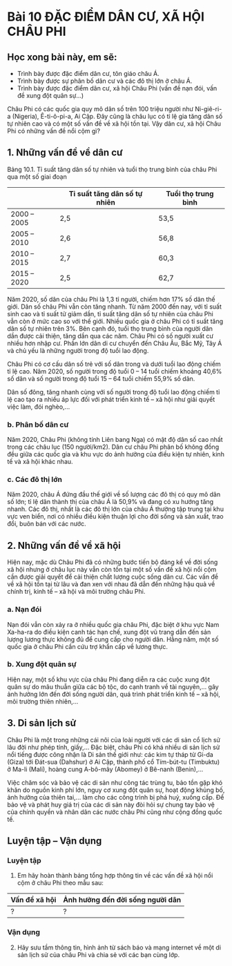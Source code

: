 # Bài 10 ĐẶC ĐIỂM DÂN CƯ, XÃ HỘI CHÂU PHI

## Học xong bài này, em sẽ:
- Trình bày được đặc điểm dân cư, tôn giáo châu Á.
- Trình bày được sự phân bố dân cư và các đô thị lớn ở châu Á.
- Trình bày được đặc điểm dân cư, xã hội Châu Phi (vấn đề nạn đói, vấn đề xung đột quân sự...)

Châu Phi có các quốc gia quy mô dân số trên 100 triệu người như Ni-giê-ri-a (Nigeria), Ê-ti-ô-pi-a, Ai Cập. Đây cũng là châu lục có tỉ lệ gia tăng dân số tự nhiên cao và có một số vấn đề về xã hội tồn tại. Vậy dân cư, xã hội Châu Phi có những vấn đề nổi cộm gì?

## 1. Những vấn đề về dân cư

Bảng 10.1. Tỉ suất tăng dân số tự nhiên và tuổi thọ trung bình của châu Phi qua một số giai đoạn

| | Tỉ suất tăng dân số tự nhiên | Tuổi thọ trung bình |
|---|---|---|
| 2000 – 2005 | 2,5 | 53,5 |
| 2005 – 2010 | 2,6 | 56,8 |
| 2010 – 2015 | 2,7 | 60,3 |
| 2015 – 2020 | 2,5 | 62,7 |

Năm 2020, số dân của châu Phi là 1,3 tỉ người, chiếm hơn 17% số dân thế giới. Dân số châu Phi vẫn còn tăng nhanh. Từ năm 2000 đến nay, với tỉ suất sinh cao và tỉ suất tử giảm dần, tỉ suất tăng dân số tự nhiên của châu Phi vẫn còn ở mức cao so với thế giới. Nhiều quốc gia ở châu Phi có tỉ suất tăng dân số tự nhiên trên 3%. Bên cạnh đó, tuổi thọ trung bình của người dân dần được cải thiện, tăng dần qua các năm. Châu Phi có số người xuất cư nhiều hơn nhập cư. Phần lớn dân di cư chuyển đến Châu Âu, Bắc Mỹ, Tây Á và chủ yếu là những người trong độ tuổi lao động.

Châu Phi có cơ cấu dân số trẻ với số dân trong và dưới tuổi lao động chiếm tỉ lệ cao. Năm 2020, số người trong độ tuổi 0 – 14 tuổi chiếm khoảng 40,6% số dân và số người trong độ tuổi 15 – 64 tuổi chiếm 55,9% số dân.

Dân số đông, tăng nhanh cùng với số người trong độ tuổi lao động chiếm tỉ lệ cao tạo ra nhiều áp lực đối với phát triển kinh tế – xã hội như giải quyết việc làm, đói nghèo,...

### b. Phân bố dân cư

Năm 2020, Châu Phi (không tính Liên bang Nga) có mật độ dân số cao nhất trong các châu lục (150 người/km2). Dân cư châu Phi phân bố không đồng đều giữa các quốc gia và khu vực do ảnh hưởng của điều kiện tự nhiên, kinh tế và xã hội khác nhau.

### c. Các đô thị lớn

Năm 2020, châu Á đứng đầu thế giới về số lượng các đô thị có quy mô dân số lớn; tỉ lệ dân thành thị của châu Á là 50,9% và đang có xu hướng tăng nhanh. Các đô thị, nhất là các đô thị lớn của châu Á thường tập trung tại khu vực ven biển, nơi có nhiều điều kiện thuận lợi cho đời sống và sản xuất, trao đổi, buôn bán với các nước.

## 2. Những vấn đề về xã hội

Hiện nay, mặc dù Châu Phi đã có những bước tiến bộ đáng kể về đời sống xã hội nhưng ở châu lục này vẫn còn tồn tại một số vấn đề xã hội nổi cộm cần được giải quyết để cải thiện chất lượng cuộc sống dân cư. Các vấn đề về xã hội tồn tại từ lâu và đan xen với nhau đã dẫn đến những hậu quả về chính trị, kinh tế – xã hội và môi trường châu Phi.

### a. Nạn đói

Nạn đói vẫn còn xảy ra ở nhiều quốc gia châu Phi, đặc biệt ở khu vực Nam Xa-ha-ra do điều kiện canh tác hạn chế, xung đột vũ trang dẫn đến sản lượng lương thực không đủ để cung cấp cho người dân. Hằng năm, một số quốc gia ở châu Phi cần cứu trợ khẩn cấp về lương thực.

### b. Xung đột quân sự

Hiện nay, một số khu vực của châu Phi đang diễn ra các cuộc xung đột quân sự do mâu thuẫn giữa các bộ tộc, do cạnh tranh về tài nguyên,... gây ảnh hưởng lớn đến đời sống người dân, quá trình phát triển kinh tế – xã hội, môi trường thiên nhiên,...

## 3. Di sản lịch sử

Châu Phi là một trong những cái nôi của loài người với các di sản cổ lịch sử lâu đời như phép tính, giấy,... Đặc biệt, châu Phi có khá nhiều di sản lịch sử nổi tiếng được công nhận là Di sản thế giới như: các kim tự tháp từ Gi-da (Giza) tới Đát-sua (Dahshur) ở Ai Cập, thành phố cổ Tím-bút-tu (Timbuktu) ở Ma-li (Mali), hoàng cung A-bô-mây (Abomey) ở Bê-nanh (Benin),...

Việc chăm sóc và bảo vệ các di sản như công tác trùng tu, bảo tồn gặp khó khăn do nguồn kinh phí lớn, nguy cơ xung đột quân sự, hoạt động khủng bố, ảnh hưởng của thiên tai,... làm cho các công trình bị phá huỷ, xuống cấp. Để bảo vệ và phát huy giá trị của các di sản này đòi hỏi sự chung tay bảo vệ của chính quyền và nhân dân các nước châu Phi cũng như cộng đồng quốc tế.

## Luyện tập – Vận dụng

### Luyện tập

1. Em hãy hoàn thành bảng tổng hợp thông tin về các vấn đề xã hội nổi cộm ở châu Phi theo mẫu sau:

| Vấn đề xã hội | Ảnh hưởng đến đời sống người dân |
|---|---|
| ? | ? |

### Vận dụng

2. Hãy sưu tầm thông tin, hình ảnh từ sách báo và mạng internet về một di sản lịch sử của châu Phi và chia sẻ với các bạn cùng lớp.
